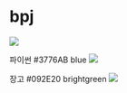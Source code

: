 # bpj


<img src="https://img.shields.io/badge/이름-색상코드?style=flat-square&logo=로고명&logoColor=로고색"/>

파이썬
#3776AB blue
<img src="https://img.shields.io/badge/이름-색상코드?style=flat-square&logo=로고명&logoColor=로고색"/>

장고
#092E20 brightgreen
<img src="https://img.shields.io/badge/이름-#092E20?style=flat-square&logo=로고명&logoColor=로고색"/>




